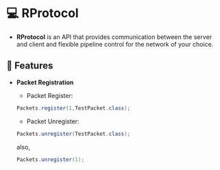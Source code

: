# 💻 RProtocol
- **RProtocol** is an API that provides communication between the server and client and flexible pipeline control for the network of your choice.

## 🌳 Features
- **Packet Registration**
 
  - Packet Register:
   
  ```java
  Packets.register(1,TestPacket.class);
  ```
  - Packet Unregister:
    
  ```java
  Packets.unregister(TestPacket.class);
  ```
  also,
  ```java
  Packets.unregister(1);
  ```
